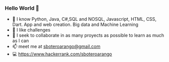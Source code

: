 ### Hello World 👋

<!--
**sboteroarango/sboteroarango** is a ✨ _special_ ✨ repository because its `README.md` (this file) appears on your GitHub profile.

Here are some ideas to get you started:
-->
- 📓 I know Python, Java, C#,SQL and NOSQL, Javascript, HTML, CSS, Dart. App and web creation. Big data and Machine Learning
- 🔭 I like challenges
- 👯 I seek to collaborate in as many proyects as possible to learn as much as I can
- 📫 meet me at sboteroarango@gmail.com
- 💻 https://www.hackerrank.com/sboteroarango

